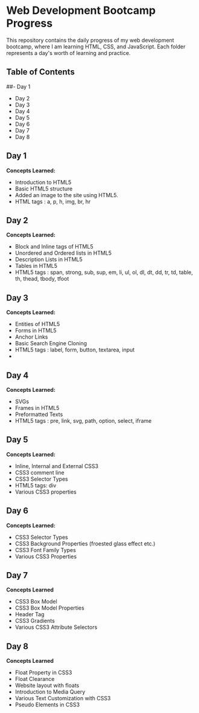 # Web Development Bootcamp Progress

This repository contains the daily progress of my web development bootcamp, where I am learning HTML, CSS, and JavaScript. Each folder represents a day's worth of learning and practice.

## Table of Contents

##- Day 1
- Day 2
- Day 3
- Day 4
- Day 5
- Day 6
- Day 7
- Day 8

## Day 1

**Concepts Learned:**
- Introduction to HTML5
- Basic HTML5 structure
- Added an image to the site using HTML5.
- HTML tags : a, p, h, img, br, hr

## Day 2

**Concepts Learned:**
- Block and Inline tags of HTML5
- Unordered and Ordered lists in HTML5
- Description Lists in HTML5
- Tables in HTML5
- HTML5 tags : span, strong, sub, sup, em, li, ul, ol, dl, dt, dd, tr, td, table, th, thead, tbody, tfoot

## Day 3

**Concepts Learned:**
- Entities of HTML5
- Forms in HTML5
- Anchor Links
- Basic Search Engine Cloning
- HTML5 tags : label, form, button, textarea, input
- 
## Day 4

**Concepts Learned:**
- SVGs
- Frames in HTML5
- Preformatted Texts
- HTML5 tags : pre, link, svg, path, option, select, iframe

## Day 5

**Concepts Learned:**
- Inline, Internal and External CSS3
- CSS3 comment line
- CSS3 Selector Types
- HTML5 tags: div
- Various CSS3 properties

## Day 6
**Concepts Learned:**
- CSS3 Selector Types
- CSS3 Background Properties (froested glass effect etc.)
- CSS3 Font Family Types
- Various CSS3 Properties

## Day 7
**Concepts Learned**
- CSS3 Box Model
- CSS3 Box Model Properties
- Header Tag
- CSS3 Gradients
- Various CSS3 Attribute Selectors

## Day 8
**Concepts Learned**
- Float Property in CSS3
- Float Clearance
- Website layout with floats
- Introduction to Media Query
- Various Text Customization with CSS3
- Pseudo Elements in CSS3
